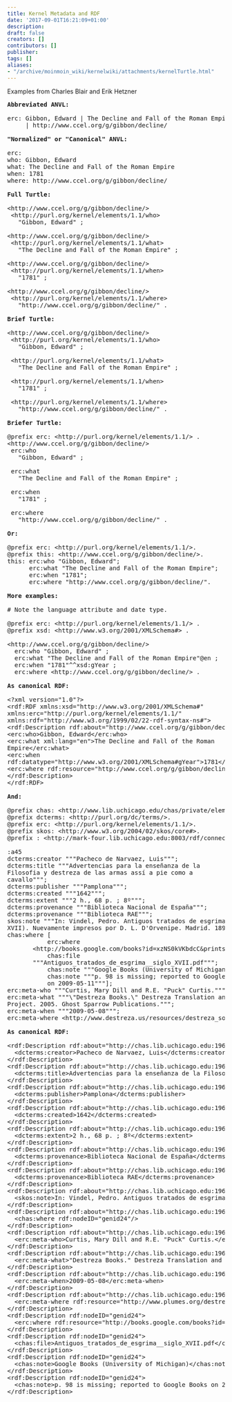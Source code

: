 ```yaml
---
title: Kernel Metadata and RDF
date: '2017-09-01T16:21:09+01:00'
description: 
draft: false
creators: []
contributors: []
publisher: 
tags: []
aliases:
- "/archive/moinmoin_wiki/kernelwiki/attachments/kernelTurtle.html"
---
```



Examples from Charles Blair and Erik Hetzner

<pre><b>Abbreviated ANVL:</b>

erc: Gibbon, Edward | The Decline and Fall of the Roman Empire | 1781
     | http://www.ccel.org/g/gibbon/decline/

<b>"Normalized" or "Canonical" ANVL:</b>

erc: 
who: Gibbon, Edward
what: The Decline and Fall of the Roman Empire
when: 1781
where: http://www.ccel.org/g/gibbon/decline/

<b>Full Turtle:</b>

&lt;http://www.ccel.org/g/gibbon/decline/&gt;
 &lt;http://purl.org/kernel/elements/1.1/who&gt;
   "Gibbon, Edward" ;

&lt;http://www.ccel.org/g/gibbon/decline/&gt;
 &lt;http://purl.org/kernel/elements/1.1/what&gt;
   "The Decline and Fall of the Roman Empire" ;

&lt;http://www.ccel.org/g/gibbon/decline/&gt;
 &lt;http://purl.org/kernel/elements/1.1/when&gt;
   "1781" ;

&lt;http://www.ccel.org/g/gibbon/decline/&gt;
 &lt;http://purl.org/kernel/elements/1.1/where&gt;
   "http://www.ccel.org/g/gibbon/decline/" .

<b>Brief Turtle:</b>

&lt;http://www.ccel.org/g/gibbon/decline/&gt;
 &lt;http://purl.org/kernel/elements/1.1/who&gt;
   "Gibbon, Edward" ;

 &lt;http://purl.org/kernel/elements/1.1/what&gt;
   "The Decline and Fall of the Roman Empire" ;

 &lt;http://purl.org/kernel/elements/1.1/when&gt;
   "1781" ;

 &lt;http://purl.org/kernel/elements/1.1/where&gt;
   "http://www.ccel.org/g/gibbon/decline/" .

<b>Briefer Turtle:</b>

@prefix erc: &lt;http://purl.org/kernel/elements/1.1/&gt; .
&lt;http://www.ccel.org/g/gibbon/decline/&gt;
 erc:who
   "Gibbon, Edward" ;

 erc:what
   "The Decline and Fall of the Roman Empire" ;

 erc:when
   "1781" ;

 erc:where
   "http://www.ccel.org/g/gibbon/decline/" .

<b>Or:</b>

@prefix erc: &lt;http://purl.org/kernel/elements/1.1/&gt;.
@prefix this: &lt;http://www.ccel.org/g/gibbon/decline/&gt;.
this: erc:who "Gibbon, Edward";
      erc:what "The Decline and Fall of the Roman Empire";
      erc:when "1781";
      erc:where "http://www.ccel.org/g/gibbon/decline/".

<b>More examples:</b>

# Note the language attribute and date type.

@prefix erc: &lt;http://purl.org/kernel/elements/1.1/&gt; .
@prefix xsd: &lt;http://www.w3.org/2001/XMLSchema#&gt; .

&lt;http://www.ccel.org/g/gibbon/decline/&gt;
  erc:who "Gibbon, Edward" ;
  erc:what "The Decline and Fall of the Roman Empire"@en ;
  erc:when "1781"^^xsd:gYear ;
  erc:where &lt;http://www.ccel.org/g/gibbon/decline/&gt; .

<b>As canonical RDF:</b>

&lt;?xml version="1.0"?&gt;
&lt;rdf:RDF xmlns:xsd="http://www.w3.org/2001/XMLSchema#"
xmlns:erc="http://purl.org/kernel/elements/1.1/"
xmlns:rdf="http://www.w3.org/1999/02/22-rdf-syntax-ns#"&gt;
&lt;rdf:Description rdf:about="http://www.ccel.org/g/gibbon/decline/"&gt;
&lt;erc:who&gt;Gibbon, Edward&lt;/erc:who&gt;
&lt;erc:what xml:lang="en"&gt;The Decline and Fall of the Roman
Empire&lt;/erc:what&gt;
&lt;erc:when
rdf:datatype="http://www.w3.org/2001/XMLSchema#gYear"&gt;1781&lt;/erc:when&gt;
&lt;erc:where rdf:resource="http://www.ccel.org/g/gibbon/decline/" /&gt;
&lt;/rdf:Description&gt;
&lt;/rdf:RDF&gt;

<b>And:</b>

@prefix chas: &lt;http://www.lib.uchicago.edu/chas/private/elements/&gt;.
@prefix dcterms: &lt;http://purl.org/dc/terms/&gt;.
@prefix erc: &lt;http://purl.org/kernel/elements/1.1/&gt;.
@prefix skos: &lt;http://www.w3.org/2004/02/skos/core#&gt;.
@prefix : &lt;http://mark-four.lib.uchicago.edu:8003/rdf/connector.xqy?item=&gt;.

:a45
dcterms:creator """Pacheco de Narvaez, Luis""";
dcterms:title """Advertencias para la enseñanza de la
Filosofia y destreza de las armas assí a pie como a
cavallo""";
dcterms:publisher """Pamplona""";
dcterms:created """1642""";
dcterms:extent """2 h., 68 p. ; 8º""";
dcterms:provenance """Biblioteca Nacional de España""";
dcterms:provenance """Biblioteca RAE""";
skos:note """In: Vindel, Pedro. Antiguos tratados de esgrima (siglo
XVII). Nuevamente impresos por D. L. D'Orvenipe. Madrid. 1898""";
chas:where [
           erc:where
	   &lt;http://books.google.com/books?id=xzNS0kVKbdcC&amp;printsec=frontcover#PPP1,M1&gt;;
           chas:file
	   """Antiguos_tratados_de_esgrima__siglo_XVII.pdf""";
           chas:note """Google Books (University of Michigan)""";
           chas:note """p. 98 is missing; reported to Google Books
           on 2009-05-11"""];
erc:meta-who """Curtis, Mary Dill and R.E. "Puck" Curtis.""";
erc:meta-what """\"Destreza Books.\" Destreza Translation and Research
Project. 2005. Ghost Sparrow Publications.""";
erc:meta-when """2009-05-08""";
erc:meta-where &lt;http://www.destreza.us/resources/destreza_sources.html&gt;.

<b>As canonical RDF:</b>

&lt;rdf:Description rdf:about="http://chas.lib.uchicago.edu:1969/abc.html#a45"&gt;
  &lt;dcterms:creator&gt;Pacheco de Narvaez, Luis&lt;/dcterms:creator&gt;
&lt;/rdf:Description&gt;
&lt;rdf:Description rdf:about="http://chas.lib.uchicago.edu:1969/abc.html#a45"&gt;
  &lt;dcterms:title&gt;Advertencias para la enseñanza de la Filosofia y destreza de las armas assí a pie como a cavallo&lt;/dcterms:title&gt;
&lt;/rdf:Description&gt;
&lt;rdf:Description rdf:about="http://chas.lib.uchicago.edu:1969/abc.html#a45"&gt;
  &lt;dcterms:publisher&gt;Pamplona&lt;/dcterms:publisher&gt;
&lt;/rdf:Description&gt;
&lt;rdf:Description rdf:about="http://chas.lib.uchicago.edu:1969/abc.html#a45"&gt;
  &lt;dcterms:created&gt;1642&lt;/dcterms:created&gt;
&lt;/rdf:Description&gt;
&lt;rdf:Description rdf:about="http://chas.lib.uchicago.edu:1969/abc.html#a45"&gt;
  &lt;dcterms:extent&gt;2 h., 68 p. ; 8º&lt;/dcterms:extent&gt;
&lt;/rdf:Description&gt;
&lt;rdf:Description rdf:about="http://chas.lib.uchicago.edu:1969/abc.html#a45"&gt;
  &lt;dcterms:provenance&gt;Biblioteca Nacional de España&lt;/dcterms:provenance&gt;
&lt;/rdf:Description&gt;
&lt;rdf:Description rdf:about="http://chas.lib.uchicago.edu:1969/abc.html#a45"&gt;
  &lt;dcterms:provenance&gt;Biblioteca RAE&lt;/dcterms:provenance&gt;
&lt;/rdf:Description&gt;
&lt;rdf:Description rdf:about="http://chas.lib.uchicago.edu:1969/abc.html#a45"&gt;
  &lt;skos:note&gt;In: Vindel, Pedro. Antiguos tratados de esgrima (siglo XVII). Nuevamente impresos por D. L. D'Orvenipe. Madrid. 1898&lt;/skos:note&gt;
&lt;/rdf:Description&gt;
&lt;rdf:Description rdf:about="http://chas.lib.uchicago.edu:1969/abc.html#a45"&gt;
  &lt;chas:where rdf:nodeID="genid24"/&gt;
&lt;/rdf:Description&gt;
&lt;rdf:Description rdf:about="http://chas.lib.uchicago.edu:1969/abc.html#a45"&gt;
  &lt;erc:meta-who&gt;Curtis, Mary Dill and R.E. "Puck" Curtis.&lt;/erc:meta-who&gt;
&lt;/rdf:Description&gt;
&lt;rdf:Description rdf:about="http://chas.lib.uchicago.edu:1969/abc.html#a45"&gt;
  &lt;erc:meta-what&gt;"Destreza Books." Destreza Translation and Research Project. 2005. Ghost Sparrow Publications.&lt;/erc:meta-what&gt;
&lt;/rdf:Description&gt;
&lt;rdf:Description rdf:about="http://chas.lib.uchicago.edu:1969/abc.html#a45"&gt;
  &lt;erc:meta-when&gt;2009-05-08&lt;/erc:meta-when&gt;
&lt;/rdf:Description&gt;
&lt;rdf:Description rdf:about="http://chas.lib.uchicago.edu:1969/abc.html#a45"&gt;
  &lt;erc:meta-where rdf:resource="http://www.plumes.org/destreza/resources/destreza_sources.html"/&gt;
&lt;/rdf:Description&gt;
&lt;rdf:Description rdf:nodeID="genid24"&gt;
  &lt;erc:where rdf:resource="http://books.google.com/books?id=xzNS0kVKbdcC&amp;printsec=frontcover#PPP1,M1"/&gt;
&lt;/rdf:Description&gt;
&lt;rdf:Description rdf:nodeID="genid24"&gt;
  &lt;chas:file&gt;Antiguos_tratados_de_esgrima__siglo_XVII.pdf&lt;/chas:file&gt;
&lt;/rdf:Description&gt;
&lt;rdf:Description rdf:nodeID="genid24"&gt;
  &lt;chas:note&gt;Google Books (University of Michigan)&lt;/chas:note&gt;
&lt;/rdf:Description&gt;
&lt;rdf:Description rdf:nodeID="genid24"&gt;
  &lt;chas:note&gt;p. 98 is missing; reported to Google Books on 2009-05-11&lt;/chas:note&gt;
&lt;/rdf:Description&gt;

</pre>

